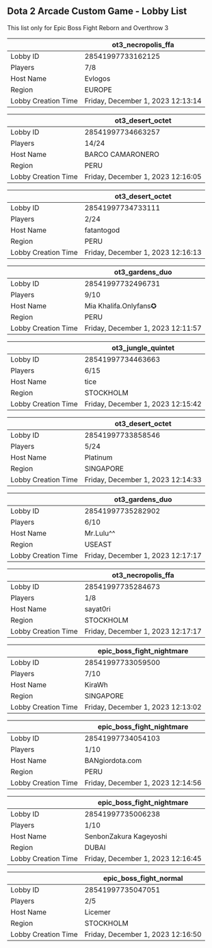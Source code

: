 ## Dota 2 Arcade Custom Game - Lobby List

This list only for Epic Boss Fight Reborn and Overthrow 3

|  | ot3_necropolis_ffa |
| ------ | ------ |
| Lobby ID | 28541997733162125 |
| Players | 7/8 |
| Host Name | Evlogos |
| Region | EUROPE |
| Lobby Creation Time | Friday, December 1, 2023 12:13:14 |


|  | ot3_desert_octet |
| ------ | ------ |
| Lobby ID | 28541997734663257 |
| Players | 14/24 |
| Host Name | BARCO CAMARONERO |
| Region | PERU |
| Lobby Creation Time | Friday, December 1, 2023 12:16:05 |


|  | ot3_desert_octet |
| ------ | ------ |
| Lobby ID | 28541997734733111 |
| Players | 2/24 |
| Host Name | fatantogod |
| Region | PERU |
| Lobby Creation Time | Friday, December 1, 2023 12:16:13 |


|  | ot3_gardens_duo |
| ------ | ------ |
| Lobby ID | 28541997732496731 |
| Players | 9/10 |
| Host Name | Mia Khalifa.Onlyfans✪ |
| Region | PERU |
| Lobby Creation Time | Friday, December 1, 2023 12:11:57 |


|  | ot3_jungle_quintet |
| ------ | ------ |
| Lobby ID | 28541997734463663 |
| Players | 6/15 |
| Host Name | tice |
| Region | STOCKHOLM |
| Lobby Creation Time | Friday, December 1, 2023 12:15:42 |


|  | ot3_desert_octet |
| ------ | ------ |
| Lobby ID | 28541997733858546 |
| Players | 5/24 |
| Host Name | Platinum |
| Region | SINGAPORE |
| Lobby Creation Time | Friday, December 1, 2023 12:14:33 |


|  | ot3_gardens_duo |
| ------ | ------ |
| Lobby ID | 28541997735282902 |
| Players | 6/10 |
| Host Name | Mr.Lulu^^ |
| Region | USEAST |
| Lobby Creation Time | Friday, December 1, 2023 12:17:17 |


|  | ot3_necropolis_ffa |
| ------ | ------ |
| Lobby ID | 28541997735284673 |
| Players | 1/8 |
| Host Name | sayat0ri |
| Region | STOCKHOLM |
| Lobby Creation Time | Friday, December 1, 2023 12:17:17 |


|  | epic_boss_fight_nightmare |
| ------ | ------ |
| Lobby ID | 28541997733059500 |
| Players | 7/10 |
| Host Name | KiraWh |
| Region | SINGAPORE |
| Lobby Creation Time | Friday, December 1, 2023 12:13:02 |


|  | epic_boss_fight_nightmare |
| ------ | ------ |
| Lobby ID | 28541997734054103 |
| Players | 1/10 |
| Host Name | BANgiordota.com |
| Region | PERU |
| Lobby Creation Time | Friday, December 1, 2023 12:14:56 |


|  | epic_boss_fight_nightmare |
| ------ | ------ |
| Lobby ID | 28541997735006238 |
| Players | 1/10 |
| Host Name | SenbonZakura Kageyoshi |
| Region | DUBAI |
| Lobby Creation Time | Friday, December 1, 2023 12:16:45 |


|  | epic_boss_fight_normal |
| ------ | ------ |
| Lobby ID | 28541997735047051 |
| Players | 2/5 |
| Host Name | Licemer |
| Region | STOCKHOLM |
| Lobby Creation Time | Friday, December 1, 2023 12:16:50 |


